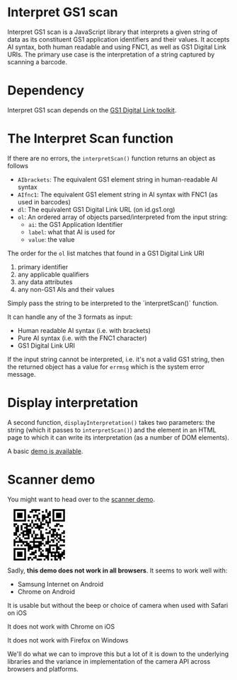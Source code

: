 # Interpret GS1 scan

<p>Interpret GS1 scan is a JavaScript library that interprets a given string of data as its constituent GS1 application identifiers and their values. It accepts AI syntax, both human readable and using FNC1, as well as GS1 Digital Link URIs. The primary use case is the interpretation of a string captured by scanning a barcode.</p>
 
 # Dependency

<p>Interpret GS1 scan depends on the <a href="https://github.com/gs1/GS1DigitalLinkToolkit.js">GS1 Digital Link toolkit</a>.</p>

# The Interpret Scan function

<p>If there are no errors, the <code>interpretScan()</code> function returns an object as follows</p><ul>
 <li><code>AIbrackets</code>: The equivalent GS1 element string in human-readable AI syntax</li>
<li><code>AIfnc1</code>: The equivalent GS1 element string in AI syntax with FNC1 (as used in barcodes)</li>
 <li><code>dl</code>: The equivalent GS1 Digital Link URL (on id.gs1.org)</li>
<li><code>ol</code>: An ordered array of objects parsed/interpreted from the input string:<ul>
 <li><code>ai</code>: the GS1 Application Identifier</li>
 <li><code>label</code>: what that AI is used for</li>
  <li><code>value</code>: the value</li></ul></li></ul>
 <p>The order for the <code>ol</code> list matches that found in a GS1 Digital Link URI</p><ol>
 <li>primary identifier</li>
 <li>any applicable qualifiers</li>
 <li>any data attributes</li>
 <li>any non-GS1 AIs and their values</li></ol>
 <p>Simply pass the string to be interpreted to the `interpretScan()` function.</p>
 <p>It can handle any of the 3 formats as input:</p><ul>
 <li>Human readable AI syntax (i.e. with brackets)</li>
 <li>Pure AI syntax (i.e. with the FNC1 character)</li>
 <li>GS1 Digital Link URI</li></ul>
<p>If the input string cannot be interpreted, i.e. it's not a valid GS1 string, then the returned object has a value for <code>errmsg</code> which is the system error message.</p>

# Display interpretation

<p>A second function, <code>displayInterpretation()</code> takes two parameters: the string (which it passes to <code>interpretScan()</code>) and the element in an HTML page to which it can write its interpretation (as a number of DOM elements).</p>

<p>A basic <a href="gs1.github.io/interpretGS1scan/">demo is available</a>.</p>

# Scanner demo

<p>You might want to head over to the <a href="https://gs1.github.io/interpretGS1scan/camera.html">scanner demo</a>.</p>
<img src="demoQR.gif" alt="QR code for https://gs1.github.io/interpretGS1scan/camera.html" style="width:116px; margin:0 auto; display:block; margin: 1em" />
<p>Sadly, <strong>this demo does not work in all browsers</strong>. It seems to work well with:</p><ul>
 <li>Samsung Internet on Android</li>
 <li>Chrome on Android</li></ul>
 <p>It is usable but without the beep or choice of camera when used with Safari on iOS</p>
 <p>It does not work with Chrome on iOS</p>
 <p>It does not work with Firefox on Windows</p>
 <p>We'll do what we can to improve this but a lot of it is down to the underlying libraries and the variance in implementation of the camera API across browsers and platforms.</p>
